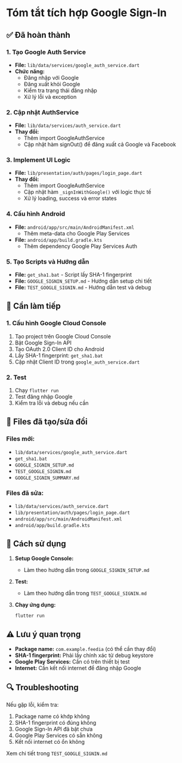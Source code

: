 # Tóm tắt tích hợp Google Sign-In

## ✅ Đã hoàn thành

### 1. Tạo Google Auth Service
- **File:** `lib/data/services/google_auth_service.dart`
- **Chức năng:**
  - Đăng nhập với Google
  - Đăng xuất khỏi Google
  - Kiểm tra trạng thái đăng nhập
  - Xử lý lỗi và exception

### 2. Cập nhật AuthService
- **File:** `lib/data/services/auth_service.dart`
- **Thay đổi:**
  - Thêm import GoogleAuthService
  - Cập nhật hàm signOut() để đăng xuất cả Google và Facebook

### 3. Implement UI Logic
- **File:** `lib/presentation/auth/pages/login_page.dart`
- **Thay đổi:**
  - Thêm import GoogleAuthService
  - Cập nhật hàm `_signInWithGoogle()` với logic thực tế
  - Xử lý loading, success và error states

### 4. Cấu hình Android
- **File:** `android/app/src/main/AndroidManifest.xml`
  - Thêm meta-data cho Google Play Services
- **File:** `android/app/build.gradle.kts`
  - Thêm dependency Google Play Services Auth

### 5. Tạo Scripts và Hướng dẫn
- **File:** `get_sha1.bat` - Script lấy SHA-1 fingerprint
- **File:** `GOOGLE_SIGNIN_SETUP.md` - Hướng dẫn setup chi tiết
- **File:** `TEST_GOOGLE_SIGNIN.md` - Hướng dẫn test và debug

## 🔧 Cần làm tiếp

### 1. Cấu hình Google Cloud Console
1. Tạo project trên Google Cloud Console
2. Bật Google Sign-In API
3. Tạo OAuth 2.0 Client ID cho Android
4. Lấy SHA-1 fingerprint: `get_sha1.bat`
5. Cập nhật Client ID trong `google_auth_service.dart`

### 2. Test
1. Chạy `flutter run`
2. Test đăng nhập Google
3. Kiểm tra lỗi và debug nếu cần

## 📁 Files đã tạo/sửa đổi

### Files mới:
- `lib/data/services/google_auth_service.dart`
- `get_sha1.bat`
- `GOOGLE_SIGNIN_SETUP.md`
- `TEST_GOOGLE_SIGNIN.md`
- `GOOGLE_SIGNIN_SUMMARY.md`

### Files đã sửa:
- `lib/data/services/auth_service.dart`
- `lib/presentation/auth/pages/login_page.dart`
- `android/app/src/main/AndroidManifest.xml`
- `android/app/build.gradle.kts`

## 🚀 Cách sử dụng

1. **Setup Google Console:**
   - Làm theo hướng dẫn trong `GOOGLE_SIGNIN_SETUP.md`

2. **Test:**
   - Làm theo hướng dẫn trong `TEST_GOOGLE_SIGNIN.md`

3. **Chạy ứng dụng:**
   ```bash
   flutter run
   ```

## ⚠️ Lưu ý quan trọng

- **Package name:** `com.example.feedia` (có thể cần thay đổi)
- **SHA-1 fingerprint:** Phải lấy chính xác từ debug keystore
- **Google Play Services:** Cần có trên thiết bị test
- **Internet:** Cần kết nối internet để đăng nhập Google

## 🔍 Troubleshooting

Nếu gặp lỗi, kiểm tra:
1. Package name có khớp không
2. SHA-1 fingerprint có đúng không
3. Google Sign-In API đã bật chưa
4. Google Play Services có sẵn không
5. Kết nối internet có ổn không

Xem chi tiết trong `TEST_GOOGLE_SIGNIN.md`


